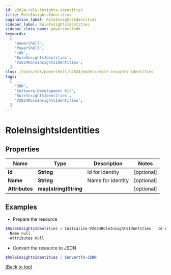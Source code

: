 ```yaml
---
id: v2024-role-insights-identities
title: RoleInsightsIdentities
pagination_label: RoleInsightsIdentities
sidebar_label: RoleInsightsIdentities
sidebar_class_name: powershellsdk
keywords:
  [
    'powershell',
    'PowerShell',
    'sdk',
    'RoleInsightsIdentities',
    'V2024RoleInsightsIdentities',
  ]
slug: /tools/sdk/powershell/v2024/models/role-insights-identities
tags:
  [
    'SDK',
    'Software Development Kit',
    'RoleInsightsIdentities',
    'V2024RoleInsightsIdentities',
  ]
---
```


# RoleInsightsIdentities

## Properties

| Name           | Type                  | Description       | Notes      |
| -------------- | --------------------- | ----------------- | ---------- |
| **Id**         | **String**            | Id for identity   | [optional] |
| **Name**       | **String**            | Name for identity | [optional] |
| **Attributes** | **map[string]String** |                   | [optional] |

## Examples

- Prepare the resource

```powershell
$RoleInsightsIdentities = Initialize-V2024RoleInsightsIdentities  -Id null `
 -Name null `
 -Attributes null
```

- Convert the resource to JSON

```powershell
$RoleInsightsIdentities | ConvertTo-JSON
```

[[Back to top]](#)
